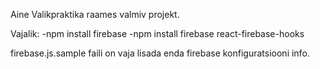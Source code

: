Aine Valikpraktika raames valmiv projekt.

Vajalik:
-npm install firebase
-npm install firebase react-firebase-hooks

firebase.js.sample faili on vaja lisada enda firebase konfiguratsiooni info.
